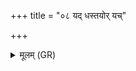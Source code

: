 +++
title = "०८ यद् धस्तयोर् यच्"

+++
<details><summary>मूलम् (GR)</summary>

यद् धस्तयोर् यच् चक्षुषोर्  
मनो यत् प्रविवेश ते ।  
स्कन्दान् अस्य प्रस्कन्देन  
क्लन्देन क्लन्दयामि तत् ॥
</details>